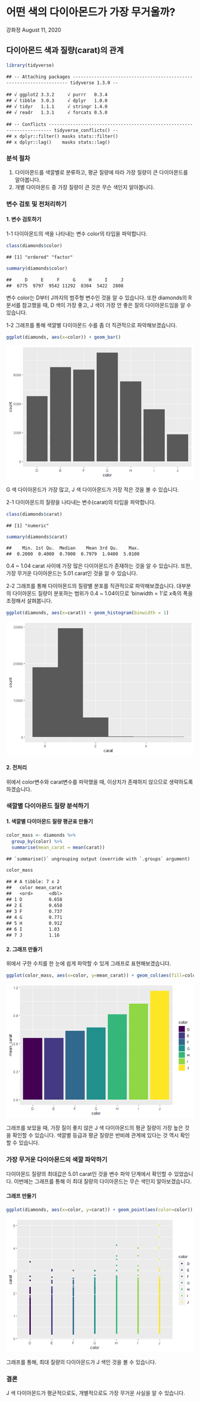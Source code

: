어떤 색의 다이아몬드가 가장 무거울까?
================
강화정
August 11, 2020

## 다이아몬드 색과 질량(carat)의 관계

``` r
library(tidyverse)
```

    ## -- Attaching packages -------------------------------------------------------------------- tidyverse 1.3.0 --

    ## √ ggplot2 3.3.2     √ purrr   0.3.4
    ## √ tibble  3.0.3     √ dplyr   1.0.0
    ## √ tidyr   1.1.1     √ stringr 1.4.0
    ## √ readr   1.3.1     √ forcats 0.5.0

    ## -- Conflicts ----------------------------------------------------------------------- tidyverse_conflicts() --
    ## x dplyr::filter() masks stats::filter()
    ## x dplyr::lag()    masks stats::lag()

### 분석 절차

1.  다이아몬드를 색깔별로 분류하고, 평균 질량에 따라 가장 질량이 큰 다이아몬드를 알아봅니다.
2.  개별 다이아몬드 중 가장 질량이 큰 것은 무슨 색인지 알아봅니다.

### 변수 검토 및 전처리하기

#### 1\. 변수 검토하기

1-1 다이아몬드의 색을 나타내는 변수 color의 타입을 파악합니다.

``` r
class(diamonds$color)
```

    ## [1] "ordered" "factor"

``` r
summary(diamonds$color)
```

    ##     D     E     F     G     H     I     J 
    ##  6775  9797  9542 11292  8304  5422  2808

변수 color는 D부터 J까지의 범주형 변수인 것을 알 수 있습니다. 또한 diamonds의 R문서를 참고했을 때, D 색이
가장 좋고, J 색이 가장 안 좋은 질의 다이아몬드임을 알 수 있습니다.

1-2 그래프를 통해 색깔별 다이아몬드 수를 좀 더 직관적으로 파악해보겠습니다.

``` r
ggplot(diamonds, aes(x=color)) + geom_bar()
```

![](diamond_color-and-carat_files/figure-gfm/unnamed-chunk-3-1.png)<!-- -->

G 색 다이아몬드가 가장 많고, J 색 다이아몬드가 가장 적은 것을 볼 수 있습니다.

2-1 다이아몬드의 질량을 나타내는 변수(carat)의 타입을 파악합니다.

``` r
class(diamonds$carat)
```

    ## [1] "numeric"

``` r
summary(diamonds$carat)
```

    ##    Min. 1st Qu.  Median    Mean 3rd Qu.    Max. 
    ##  0.2000  0.4000  0.7000  0.7979  1.0400  5.0100

0.4 \~ 1.04 carat 사이에 가장 많은 다이아몬드가 존재하는 것을 알 수 있습니다. 또한, 가장 무거운 다이아몬드는
5.01 carat인 것을 알 수 있습니다.

2-2 그래프를 통해 다이아몬드의 질량별 분포를 직관적으로 파악해보겠습니다. 대부분의 다이아몬드 질량이 분포하는 범위가 0.4
\~ 1.04이므로 ’binwidth = 1’로 x축의 폭을 조정해서 살펴봅니다.

``` r
ggplot(diamonds, aes(x=carat)) + geom_histogram(binwidth = 1)
```

![](diamond_color-and-carat_files/figure-gfm/unnamed-chunk-5-1.png)<!-- -->

#### 2\. 전처리

위에서 color변수와 carat변수를 파악했을 때, 이상치가 존재하지 않으므로 생략하도록 하겠습니다.

### 색깔별 다이아몬드 질량 분석하기

#### 1\. 색깔별 다이아몬드 질량 평균표 만들기

``` r
color_mass <- diamonds %>%
  group_by(color) %>% 
  summarise(mean_carat = mean(carat))
```

    ## `summarise()` ungrouping output (override with `.groups` argument)

``` r
color_mass
```

    ## # A tibble: 7 x 2
    ##   color mean_carat
    ##   <ord>      <dbl>
    ## 1 D          0.658
    ## 2 E          0.658
    ## 3 F          0.737
    ## 4 G          0.771
    ## 5 H          0.912
    ## 6 I          1.03 
    ## 7 J          1.16

#### 2\. 그래프 만들기

위에서 구한 수치를 한 눈에 쉽게 파악할 수 있게 그래프로 표현해보겠습니다.

``` r
ggplot(color_mass, aes(x=color, y=mean_carat)) + geom_col(aes(fill=color))
```

![](diamond_color-and-carat_files/figure-gfm/unnamed-chunk-7-1.png)<!-- -->

그래프를 보았을 때, 가장 질이 좋지 않은 J 색 다이아몬드의 평균 질량이 가장 높은 것을 확인할 수 있습니다. 색깔별 등급과
평균 질량은 반비례 관계에 있다는 것 역시 확인할 수 있습니다.

### 가장 무거운 다이아몬드의 색깔 파악하기

다이아몬드 질량의 최대값은 5.01 carat인 것을 변수 파악 단계에서 확인할 수 있었습니다. 이번에는 그래프를 통해 이 최대
질량의 다이아몬드는 무슨 색인지 알아보겠습니다.

#### 그래프 만들기

``` r
ggplot(diamonds, aes(x=color, y=carat)) + geom_point(aes(color=color))
```

![](diamond_color-and-carat_files/figure-gfm/unnamed-chunk-8-1.png)<!-- -->

그래프를 통해, 최대 질량의 다이아몬드가 J 색인 것을 볼 수 있습니다.

### 결론

J 색 다이아몬드가 평균적으로도, 개별적으로도 가장 무거운 사실을 알 수 있습니다.
